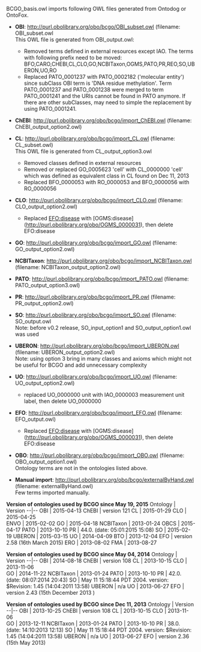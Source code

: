 BCGO_basis.owl imports following OWL files generated from Ontodog or OntoFox.

- <b>OBI</b>: http://purl.obolibrary.org/obo/bcgo/OBI_subset.owl (filename: OBI_subset.owl
	<br>This OWL file is generated from OBI_output.owl:
    - Removed terms defined in external resources except IAO. The terms with following prefix need to be moved:
BFO,CARO,CHEBI,CL,CLO,GO,NCBITaxon,OGMS,PATO,PR,REO,SO,UBERON,UO,RO
  	- Replaced PATO_0001237 with PATO_0002182 ('molecular entity') since subClass OBI term is 'DNA residue methylation'. Term PATO_0001237 and PATO_0001238 were merged to term PATO_0001241 and the URIs cannot be found in PATO anymore. If there are other subClasses, may need to simple the replacement by using PATO_0001241.  

- <b>ChEBI</b>: http://purl.obolibrary.org/obo/bcgo/import_ChEBI.owl (filename: ChEBI_output_option2.owl)

- <b>CL</b>: http://purl.obolibrary.org/obo/bcgo/import_CL.owl (filename: CL_subset.owl)
	<br>This OWL file is generated from CL_output_option3.owl
	- Removed classes defined in external resources
    - Removed or replaced GO_0005623 'cell' with CL_0000000 'cell' which was defined as equivalent class in CL found on Dec 11, 2013
	- Replaced BFO_0000053 with RO_0000053 and BFO_0000056 with RO_0000056

- <b>CLO</b>: http://purl.obolibrary.org/obo/bcgo/import_CLO.owl (filename: CLO_output_option2.owl)
  	- Replaced [EFO:disease](http://www.ebi.ac.uk/efo/EFO_0000408) with [OGMS:disease] (http://purl.obolibrary.org/obo/OGMS_0000031), then delete EFO:disease

- <b>GO</b>: http://purl.obolibrary.org/obo/bcgo/import_GO.owl (filename: GO_output_option2.owl)

- <b>NCBITaxon</b>: http://purl.obolibrary.org/obo/bcgo/import_NCBITaxon.owl (filename: NCBITaxon_output_option2.owl)

- <b>PATO</b>: http://purl.obolibrary.org/obo/bcgo/import_PATO.owl (filename: PATO_output_option3.owl)

- <b>PR</b>: http://purl.obolibrary.org/obo/bcgo/import_PR.owl (filename: PR_output_option2.owl)

- <b>SO</b>: http://purl.obolibrary.org/obo/bcgo/import_SO.owl (filename: SO_output.owl
  <br>Note: before v0.2 release, SO_input_option1 and SO_output_option1.owl was used

- <b>UBERON</b>: http://purl.obolibrary.org/obo/bcgo/import_UBERON.owl (filename: UBERON_output_option2.owl)
  <br>Note: using option 3 bring in many classes and axioms which might not be useful for BCGO and add unnecessary complexity

- <b>UO</b>: http://purl.obolibrary.org/obo/bcgo/import_UO.owl (filename: UO_output_option2.owl) 
  - replaced UO_0000000 unit with IAO_0000003 measurement unit label, then delete UO_0000000

- <b>EFO</b>: http://purl.obolibrary.org/obo/bcgo/import_EFO.owl (filename: EFO_output.owl)
  	- Replaced [EFO:disease](http://www.ebi.ac.uk/efo/EFO_0000408) with [OGMS:disease] (http://purl.obolibrary.org/obo/OGMS_0000031), then delete EFO:disease

- <b>OBO</b>: http://purl.obolibrary.org/obo/bcgo/import_OBO.owl (filename: OBO_output_option1.owl)
  <br>Ontology terms are not in the ontologies listed above.
   
- <b>Manual import</b>: http://purl.obolibrary.org/obo/bcgo/externalByHand.owl (filename: externalByHand.owl)
  <br>Few terms imported manually.

<b>Version of ontologies used by BCGO since May 19, 2015</b>
Ontology | Version
--|--
OBI | 2015-04-13
ChEBI | version 121
CL | 2015-01-29
CLO | 2015-04-25	
ENVO | 2015-02-02
GO | 2015-04-18
NCBITaxon | 2013-01-24
OBCS | 2015-04-17
PATO | 2013-10-10
PR | 44.0. (date:   05:01:2015 15:08)
SO | 2015-02-19
UBERON | 2015-03-15
UO | 2014-04-09
BTO | 2013-12-04
EFO | version 2.58 (16th March 2015) 
ERO | 2013-08-02
FMA | 2013-08-27

<b>Version of ontologies used by BCGO since May 04, 2014</b>
Ontology | Version
--|--
OBI | 2014-08-18
ChEBI | version 108
CL | 2013-10-15
CLO | 2013-11-06	
GO | 2014-11-22
NCBITaxon | 2013-01-24
PATO | 2013-10-10
PR | 42.0. (date:  08:07:2014 20:43)
SO | May 11 15:18:44 PDT 2004. version: $Revision: 1.45 (14:04:2011 13:58) 
UBERON | n/a
UO | 2013-06-27
EFO | version 2.43 (15th December 2013 ) 	

<b>Version of ontologies used by BCGO since Dec 11, 2013</b>
Ontology | Version
--|--
OBI | 2013-10-25
ChEBI | version 108
CL | 2013-10-15
CLO | 2013-11-06	
GO | 2013-12-11
NCBITaxon | 2013-01-24
PATO | 2013-10-10
PR | 38.0. (date: 14:10:2013 12:13)
SO | May 11 15:18:44 PDT 2004. version: $Revision: 1.45 (14:04:2011 13:58) 
UBERON | n/a
UO | 2013-06-27
EFO | version 2.36 (15th May 2013) 
	



